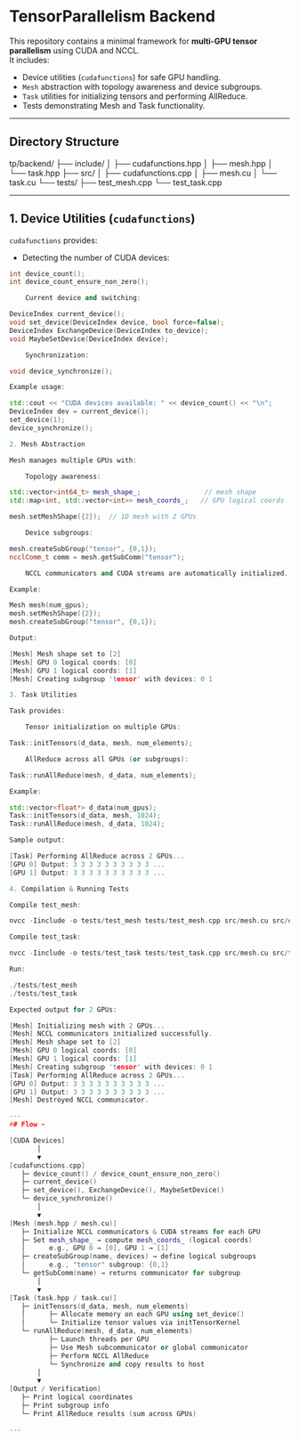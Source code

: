 # TensorParallelism Backend

This repository contains a minimal framework for **multi-GPU tensor parallelism** using CUDA and NCCL.  
It includes:

- Device utilities (`cudafunctions`) for safe GPU handling.
- `Mesh` abstraction with topology awareness and device subgroups.
- `Task` utilities for initializing tensors and performing AllReduce.
- Tests demonstrating Mesh and Task functionality.

---

## Directory Structure

tp/backend/
├── include/
│ ├── cudafunctions.hpp
│ ├── mesh.hpp
│ └── task.hpp
├── src/
│ ├── cudafunctions.cpp
│ ├── mesh.cu
│ └── task.cu
└── tests/
├── test_mesh.cpp
└── test_task.cpp


---

## **1. Device Utilities (`cudafunctions`)**

`cudafunctions` provides:

- Detecting the number of CUDA devices:
```cpp
int device_count();
int device_count_ensure_non_zero();

    Current device and switching:

DeviceIndex current_device();
void set_device(DeviceIndex device, bool force=false);
DeviceIndex ExchangeDevice(DeviceIndex to_device);
void MaybeSetDevice(DeviceIndex device);

    Synchronization:

void device_synchronize();

Example usage:

std::cout << "CUDA devices available: " << device_count() << "\n";
DeviceIndex dev = current_device();
set_device(1);
device_synchronize();

2. Mesh Abstraction

Mesh manages multiple GPUs with:

    Topology awareness:

std::vector<int64_t> mesh_shape_;                // mesh shape
std::map<int, std::vector<int>> mesh_coords_;   // GPU logical coords

mesh.setMeshShape({2});  // 1D mesh with 2 GPUs

    Device subgroups:

mesh.createSubGroup("tensor", {0,1});
ncclComm_t comm = mesh.getSubComm("tensor");

    NCCL communicators and CUDA streams are automatically initialized.

Example:

Mesh mesh(num_gpus);
mesh.setMeshShape({2});
mesh.createSubGroup("tensor", {0,1});

Output:

[Mesh] Mesh shape set to [2]
[Mesh] GPU 0 logical coords: [0]
[Mesh] GPU 1 logical coords: [1]
[Mesh] Creating subgroup 'tensor' with devices: 0 1

3. Task Utilities

Task provides:

    Tensor initialization on multiple GPUs:

Task::initTensors(d_data, mesh, num_elements);

    AllReduce across all GPUs (or subgroups):

Task::runAllReduce(mesh, d_data, num_elements);

Example:

std::vector<float*> d_data(num_gpus);
Task::initTensors(d_data, mesh, 1024);
Task::runAllReduce(mesh, d_data, 1024);

Sample output:

[Task] Performing AllReduce across 2 GPUs...
[GPU 0] Output: 3 3 3 3 3 3 3 3 3 3 ...
[GPU 1] Output: 3 3 3 3 3 3 3 3 3 3 ...

4. Compilation & Running Tests

Compile test_mesh:

nvcc -Iinclude -o tests/test_mesh tests/test_mesh.cpp src/mesh.cu src/cudafunctions.cpp -lnccl

Compile test_task:

nvcc -Iinclude -o tests/test_task tests/test_task.cpp src/mesh.cu src/task.cu src/cudafunctions.cpp -lnccl

Run:

./tests/test_mesh
./tests/test_task

Expected output for 2 GPUs:

[Mesh] Initializing mesh with 2 GPUs...
[Mesh] NCCL communicators initialized successfully.
[Mesh] Mesh shape set to [2]
[Mesh] GPU 0 logical coords: [0]
[Mesh] GPU 1 logical coords: [1]
[Mesh] Creating subgroup 'tensor' with devices: 0 1
[Task] Performing AllReduce across 2 GPUs...
[GPU 0] Output: 3 3 3 3 3 3 3 3 3 3 ...
[GPU 1] Output: 3 3 3 3 3 3 3 3 3 3 ...
[Mesh] Destroyed NCCL communicator.

---
## Flow - 

[CUDA Devices]
       │
       ▼
[cudafunctions.cpp]
   ├─ device_count() / device_count_ensure_non_zero()
   ├─ current_device()
   ├─ set_device(), ExchangeDevice(), MaybeSetDevice()
   └─ device_synchronize()
       │
       ▼
[Mesh (mesh.hpp / mesh.cu)]
   ├─ Initialize NCCL communicators & CUDA streams for each GPU
   ├─ Set mesh_shape_ → compute mesh_coords_ (logical coords)
   │      e.g., GPU 0 → [0], GPU 1 → [1]
   ├─ createSubGroup(name, devices) → define logical subgroups
   │      e.g., "tensor" subgroup: {0,1}
   └─ getSubComm(name) → returns communicator for subgroup
       │
       ▼
[Task (task.hpp / task.cu)]
   ├─ initTensors(d_data, mesh, num_elements)
   │      ├─ Allocate memory on each GPU using set_device()
   │      └─ Initialize tensor values via initTensorKernel
   └─ runAllReduce(mesh, d_data, num_elements)
          ├─ Launch threads per GPU
          ├─ Use Mesh subcommunicator or global communicator
          ├─ Perform NCCL AllReduce
          └─ Synchronize and copy results to host
       │
       ▼
[Output / Verification]
   ├─ Print logical coordinates
   ├─ Print subgroup info
   └─ Print AllReduce results (sum across GPUs)

---